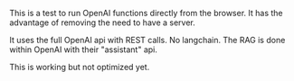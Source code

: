 This is a test to run OpenAI functions directly from the browser. It has the advantage of removing the need to have a server.

It uses the full OpenAI api with REST calls. No langchain. The RAG is done within OpenAI with their "assistant" api.

This is working but not optimized yet.
